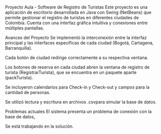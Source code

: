 Proyecto Aula - Software de Registro de Turistas
Este proyecto es una aplicación de escritorio desarrollada en Java con Swing (NetBeans) que permite gestionar el registro de turistas en diferentes ciudades de Colombia. Cuenta con una interfaz gráfica intuitiva y conexiones entre múltiples pantallas.

Avances del Proyecto
Se implementó la interconexión entre la interfaz principal y las interfaces específicas de cada ciudad (Bogotá, Cartagena, Barranquilla).

Cada botón de ciudad redirige correctamente a su respectiva ventana.

Los botones de reserva en cada ciudad abren la ventana de registro de turista (RegistrarTurista), que se encuentra en un paquete aparte (packTurista).

Se incluyeron calendarios para Check-in y Check-out y campos para la cantidad de personas.

Se utilizó lectura y escritura en archivos .csvpara simular la base de datos.

Problemas actuales
El sistema presenta un problema de conexión con la base de datos,

Se está trabajando en la solución.
